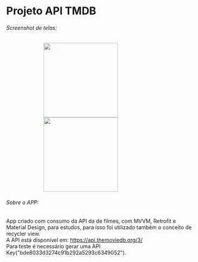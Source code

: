 # Projeto API TMDB
###### Screenshot de telas: 
<img width="200" style="margin-left:100px" src="https://user-images.githubusercontent.com/18220991/70554874-bb356000-1b5c-11ea-889d-9122f5dd5632.png"/><img width="200" style="margin-left:100px" src="https://user-images.githubusercontent.com/18220991/70554875-bb356000-1b5c-11ea-8a5d-d00138596c8f.png"/>

###### Sobre o APP:
App criado com consumo da API da de filmes, com MVVM, Retrofit e Material Design, para estudos, para isso foi utilizado também o conceito de recycler view. <br/>
A API está disponível em: https://api.themoviedb.org/3/ <br/>
Para teste é necessário gerar uma API Key("bde8033d3274c91b292a5293c6349052").
